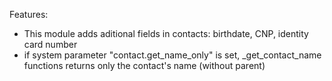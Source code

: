 Features:

- This module adds aditional fields in contacts: birthdate, CNP, identity card number
- if system parameter "contact.get_name_only" is set, \_get_contact_name functions returns only the contact's name
  (without parent)
